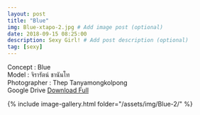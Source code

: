```yaml
---
layout: post
title: "Blue"
img: Blue-xtapo-2.jpg # Add image post (optional)
date: 2018-09-15 08:25:00
description: Sexy Girl! # Add post description (optional)
tag: [sexy]
---
```

Concept : Blue  
Model : จิรารัตน์ ชานันโท  
Photographer : Thep Tanyamongkolpong     
Google Drive [Download Full](http://gestyy.com/e0Gw0L)


{% include image-gallery.html folder="/assets/img/Blue-2/" %}
